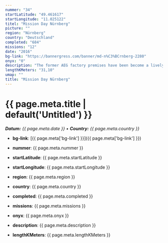 ```yaml
---
nummer: "34"
startLatitude: "49.461617"
startLongitude: "11.025122"
titel: "Mission Day Nürnberg"
picture: ""
region: "Nürnberg"
country: "Deutschland"
completed: "684"
missions: "12"
date: "2016"
bg-link: "https://bannergress.com/banner/md-n%C3%BCrnberg-2280"
onyx: "0"
description: "The former AEG factory premises have been become a lively urban site with IT offices, workshops, photographs’ and artists’ studios, exhibition halls and last but not least Nuremberg’s FabLab."
lengthKMeters: "31,10"
umap: ""
title: "Mission Day Nürnberg"
---
```

# {{ page.meta.title | default('Untitled') }}

_**Datum:** {{ page.meta.date }} • **Country:** {{ page.meta.country }}_

- **bg-link**: [{{ page.meta['bg-link'] }}]({{ page.meta['bg-link'] }})

- **nummer**: {{ page.meta.nummer }}
- **startLatitude**: {{ page.meta.startLatitude }}
- **startLongitude**: {{ page.meta.startLongitude }}
- **region**: {{ page.meta.region }}
- **country**: {{ page.meta.country }}
- **completed**: {{ page.meta.completed }}
- **missions**: {{ page.meta.missions }}
- **onyx**: {{ page.meta.onyx }}
- **description**: {{ page.meta.description }}
- **lengthKMeters**: {{ page.meta.lengthKMeters }}
